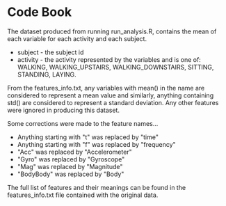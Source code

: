 Code Book
=========

The dataset produced from running run_analysis.R, contains the mean of each variable for each activity and each subject.

* subject - the subject id
* activity - the activity represented by the variables and is one of: WALKING, WALKING_UPSTAIRS, WALKING_DOWNSTAIRS, SITTING, STANDING, LAYING.

From the features_info.txt, any variables with mean() in the name are considered to represent a mean value and similarly, anything containing std() are considered to represent a standard deviation. Any other features were ignored in producing this dataset.

Some corrections were made to the feature names...

* Anything starting with "t" was replaced by "time"
* Anything starting with "f" was replaced by "frequency"
* "Acc" was replaced by "Accelerometer"
* "Gyro" was replaced by "Gyroscope"
* "Mag" was replaced by "Magnitude"
* "BodyBody" was replaced by "Body"

The full list of features and their meanings can be found in the features_info.txt file contained with the original data.
